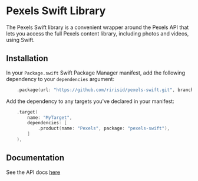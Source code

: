# Pexels Swift Library

The Pexels Swift library is a convenient wrapper around the Pexels API that lets you access the full Pexels content library, including photos and videos, using Swift.

## Installation

In your `Package.swift` Swift Package Manager manifest, add the following dependency to your `dependencies` argument:

```swift
    .package(url: "https://github.com/ririsid/pexels-swift.git", branch: "main"),
```

Add the dependency to any targets you've declared in your manifest:

```swift
    .target(
        name: "MyTarget",
        dependencies: [
            .product(name: "Pexels", package: "pexels-swift"),
        ]
    ),
```

## Documentation

See the API docs [here](https://www.pexels.com/api/documentation/)

